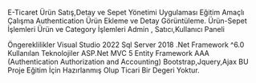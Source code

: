 E-Ticaret Ürün Satış,Detay ve Sepet Yönetimi Uygulaması
Eğitim Amaçlı Çalışma
Authentication 
Ürün Ekleme ve Detay Görüntüleme.
Ürün-Sepet İşlemleri
Ürün ve Category  İşlemleri
Admin , Satıcı,Kullanıcı Paneli

Öngereklilikler
Visual Studio 2022
Sql Server 2018 
.Net Framework ^6.0
Kullanılan Teknolojiler
ASP.Net MVC 5
Entity Framework 
AAA (Authentication Authorization and Accounting)
Bootstrap,Jquery,Ajax
BU Proje Eğitim İçin Hazırlanmış Olup Ticari Bir Degeri Yoktur.
